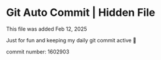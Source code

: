 # Git Auto Commit | Hidden File

This file was added Feb 12, 2025

Just for fun and keeping my daily git commit active 🤪

commit number: 1602903
